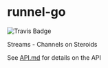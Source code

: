# runnel-go

![Travis Badge](https://travis-ci.org/asp2insp/runnel-go.svg?branch=master)

Streams - Channels on Steroids

See [API.md](API.md) for details on the API